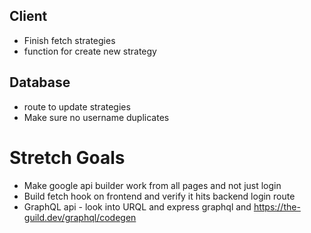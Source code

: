 ## Client
* Finish fetch strategies
* function for create new strategy

## Database
* route to update strategies
* Make sure no username duplicates

# Stretch Goals
* Make google api builder work from all pages and not just login
* Build fetch hook on frontend and verify it hits backend login route
* GraphQL api - look into URQL and express graphql and https://the-guild.dev/graphql/codegen 